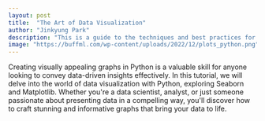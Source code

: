 ```yaml
---
layout: post
title:  "The Art of Data Visualization"
author: "Jinkyung Park"
description: "This is a guide to the techniques and best practices for creating stunning graphs in Python."
image: "https://buffml.com/wp-content/uploads/2022/12/plots_python.png"
--- 
```


Creating visually appealing graphs in Python is a valuable skill for anyone looking to convey data-driven insights effectively. In this tutorial, we will delve into the world of data visualization with Python, exploring Seaborn and Matplotlib. Whether you're a data scientist, analyst, or just someone passionate about presenting data in a compelling way, you'll discover how to craft stunning and informative graphs that bring your data to life.
